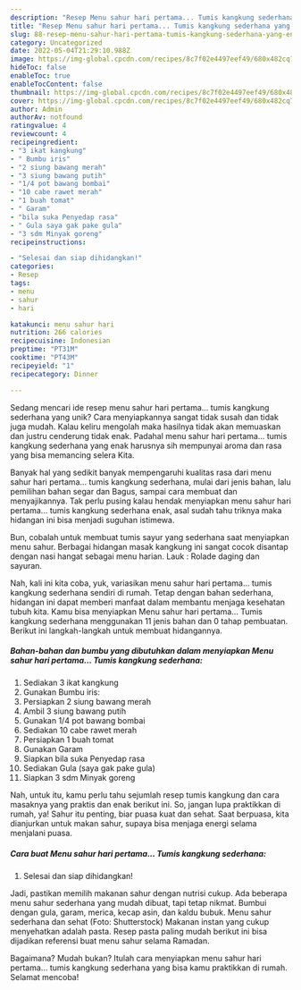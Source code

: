 ```yaml
---
description: "Resep Menu sahur hari pertama... Tumis kangkung sederhana yang Enak"
title: "Resep Menu sahur hari pertama... Tumis kangkung sederhana yang Enak"
slug: 88-resep-menu-sahur-hari-pertama-tumis-kangkung-sederhana-yang-enak
category: Uncategorized
date: 2022-05-04T21:29:10.988Z
image: https://img-global.cpcdn.com/recipes/8c7f02e4497eef49/680x482cq70/menu-sahur-hari-pertama-tumis-kangkung-sederhana-foto-resep-utama.jpg
hideToc: false
enableToc: true
enableTocContent: false
thumbnail: https://img-global.cpcdn.com/recipes/8c7f02e4497eef49/680x482cq70/menu-sahur-hari-pertama-tumis-kangkung-sederhana-foto-resep-utama.jpg
cover: https://img-global.cpcdn.com/recipes/8c7f02e4497eef49/680x482cq70/menu-sahur-hari-pertama-tumis-kangkung-sederhana-foto-resep-utama.jpg
author: Admin
authorAv: notfound
ratingvalue: 4
reviewcount: 4
recipeingredient:
- "3 ikat kangkung"
- " Bumbu iris"
- "2 siung bawang merah"
- "3 siung bawang putih"
- "1/4 pot bawang bombai"
- "10 cabe rawet merah"
- "1 buah tomat"
- " Garam"
- "bila suka Penyedap rasa"
- " Gula saya gak pake gula"
- "3 sdm Minyak goreng"
recipeinstructions:

- "Selesai dan siap dihidangkan!"
categories:
- Resep
tags:
- menu
- sahur
- hari

katakunci: menu sahur hari 
nutrition: 266 calories
recipecuisine: Indonesian
preptime: "PT31M"
cooktime: "PT43M"
recipeyield: "1"
recipecategory: Dinner

---
```





Sedang mencari ide resep menu sahur hari pertama... tumis kangkung sederhana yang unik? Cara menyiapkannya sangat tidak susah dan tidak juga mudah. Kalau keliru mengolah maka hasilnya tidak akan memuaskan dan justru cenderung tidak enak. Padahal menu sahur hari pertama... tumis kangkung sederhana yang enak harusnya sih mempunyai aroma dan rasa yang bisa memancing selera Kita.





Banyak hal yang sedikit banyak mempengaruhi kualitas rasa dari menu sahur hari pertama... tumis kangkung sederhana, mulai dari jenis bahan, lalu pemilihan bahan segar dan Bagus, sampai cara membuat dan menyajikannya. Tak perlu pusing kalau hendak menyiapkan menu sahur hari pertama... tumis kangkung sederhana enak,      asal sudah tahu triknya maka hidangan ini bisa menjadi suguhan istimewa.














Bun, cobalah untuk membuat tumis sayur yang sederhana saat menyiapkan menu sahur. Berbagai hidangan masak kangkung ini sangat cocok disantap dengan nasi hangat sebagai menu harian. Lauk : Rolade daging dan sayuran.






Nah, kali ini kita coba, yuk, variasikan menu sahur hari pertama... tumis kangkung sederhana sendiri di rumah. Tetap dengan bahan sederhana, hidangan ini dapat memberi manfaat dalam membantu menjaga kesehatan tubuh kita. Kamu bisa menyiapkan Menu sahur hari pertama... Tumis kangkung sederhana menggunakan 11 jenis bahan dan 0 tahap pembuatan. Berikut ini langkah-langkah untuk membuat hidangannya.

<!--inarticleads1-->

##### Bahan-bahan dan bumbu yang dibutuhkan dalam menyiapkan Menu sahur hari pertama... Tumis kangkung sederhana:

1. Sediakan 3 ikat kangkung
1. Gunakan  Bumbu iris:
1. Persiapkan 2 siung bawang merah
1. Ambil 3 siung bawang putih
1. Gunakan 1/4 pot bawang bombai
1. Sediakan 10 cabe rawet merah
1. Persiapkan 1 buah tomat
1. Gunakan  Garam
1. Siapkan bila suka Penyedap rasa
1. Sediakan  Gula (saya gak pake gula)
1. Siapkan 3 sdm Minyak goreng


Nah, untuk itu, kamu perlu tahu sejumlah resep tumis kangkung dan cara masaknya yang praktis dan enak berikut ini. So, jangan lupa praktikkan di rumah, ya! Sahur itu penting, biar puasa kuat dan sehat. Saat berpuasa, kita dianjurkan untuk makan sahur, supaya bisa menjaga energi selama menjalani puasa. 

<!--inarticleads2-->

##### Cara buat Menu sahur hari pertama... Tumis kangkung sederhana:


1. Selesai dan siap dihidangkan!

Jadi, pastikan memilih makanan sahur dengan nutrisi cukup. Ada beberapa menu sahur sederhana yang mudah dibuat, tapi tetap nikmat. Bumbui dengan gula, garam, merica, kecap asin, dan kaldu bubuk. Menu sahur sederhana dan sehat (Foto: Shutterstock) Makanan instan yang cukup menyehatkan adalah pasta. Resep pasta paling mudah berikut ini bisa dijadikan referensi buat menu sahur selama Ramadan. 

Bagaimana? Mudah bukan? Itulah cara menyiapkan menu sahur hari pertama... tumis kangkung sederhana yang bisa kamu praktikkan di rumah. Selamat mencoba!

